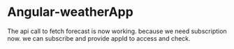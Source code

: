 # Angular-weatherApp
The api call to fetch forecast is now working. because we need subscription now. we can subscribe and provide appId to access and check.
